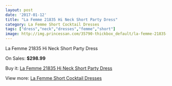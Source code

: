 ```yaml
---
layout: post
date: '2017-01-12'
title: "La Femme 21835 Hi Neck Short Party Dress"
category: La Femme Short Cocktail Dresses
tags: ["dress","neck","dresses","femme","short"]
image: http://img.princessan.com/35790-thickbox_default/la-femme-21835-hi-neck-short-party-dress.jpg
---
```

La Femme 21835 Hi Neck Short Party Dress

On Sales: **$298.99**
<a href="https://www.princessan.com/en/16728-la-femme-21835-hi-neck-short-party-dress.html"><amp-img layout="responsive" width="600" height="600" src="//img.princessan.com/35790-thickbox_default/la-femme-21835-hi-neck-short-party-dress.jpg" alt="La Femme 21835 Hi Neck Short Party Dress 0" /></a>
<a href="https://www.princessan.com/en/16728-la-femme-21835-hi-neck-short-party-dress.html"><amp-img layout="responsive" width="600" height="600" src="//img.princessan.com/35791-thickbox_default/la-femme-21835-hi-neck-short-party-dress.jpg" alt="La Femme 21835 Hi Neck Short Party Dress 1" /></a>

Buy it: [La Femme 21835 Hi Neck Short Party Dress](https://www.princessan.com/en/16728-la-femme-21835-hi-neck-short-party-dress.html "La Femme 21835 Hi Neck Short Party Dress")

View more: [La Femme Short Cocktail Dresses](https://www.princessan.com/en/140- "La Femme Short Cocktail Dresses")